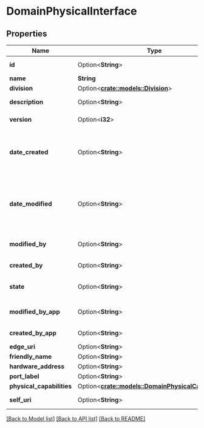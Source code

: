 # DomainPhysicalInterface

## Properties

Name | Type | Description | Notes
------------ | ------------- | ------------- | -------------
**id** | Option<**String**> | The globally unique identifier for the object. | [optional][readonly]
**name** | **String** | The name of the entity. | 
**division** | Option<[**crate::models::Division**](Division.md)> |  | [optional]
**description** | Option<**String**> | The resource's description. | [optional]
**version** | Option<**i32**> | The current version of the resource. | [optional]
**date_created** | Option<**String**> | The date the resource was created. Date time is represented as an ISO-8601 string. For example: yyyy-MM-ddTHH:mm:ss[.mmm]Z | [optional]
**date_modified** | Option<**String**> | The date of the last modification to the resource. Date time is represented as an ISO-8601 string. For example: yyyy-MM-ddTHH:mm:ss[.mmm]Z | [optional]
**modified_by** | Option<**String**> | The ID of the user that last modified the resource. | [optional]
**created_by** | Option<**String**> | The ID of the user that created the resource. | [optional]
**state** | Option<**String**> | Indicates if the resource is active, inactive, or deleted. | [optional][readonly]
**modified_by_app** | Option<**String**> | The application that last modified the resource. | [optional]
**created_by_app** | Option<**String**> | The application that created the resource. | [optional]
**edge_uri** | Option<**String**> |  | [optional]
**friendly_name** | Option<**String**> |  | [optional]
**hardware_address** | Option<**String**> |  | [optional]
**port_label** | Option<**String**> |  | [optional]
**physical_capabilities** | Option<[**crate::models::DomainPhysicalCapabilities**](DomainPhysicalCapabilities.md)> |  | [optional]
**self_uri** | Option<**String**> | The URI for this object | [optional][readonly]

[[Back to Model list]](../README.md#documentation-for-models) [[Back to API list]](../README.md#documentation-for-api-endpoints) [[Back to README]](../README.md)


